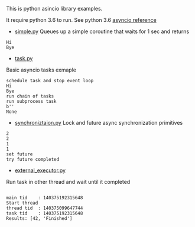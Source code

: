 This is python asincio library examples.

It require python 3.6 to run. See python 3.6 [asyncio reference](https://docs.python.org/3.6/library/asyncio.html)

* [simple.py](./simple.py)
Queues up a simple coroutine that waits for 1 sec and returns

```
Hi
Bye
```

* [task.py](./task.py)

Basic asyncio tasks exmaple
```
schedule task and stop event loop
Hi
Bye
run chain of tasks
run subprocess task
b''
None
```
* [synchroniztaion.py](./synchroniztaion.py)
Lock and future async synchronization primitives
```
2
2
1
1
set future
try future completed
```

* [external_executor.py](./external_executor.py)

Run task in other thread and wait until it completed
```

main tid    : 140375192315648
Start thread
thread tid  : 140375099647744
task tid    : 140375192315648
Results: [42, 'Finished']
```
